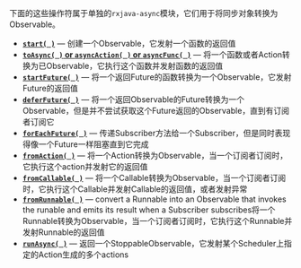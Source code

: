 下面的这些操作符属于单独的`rxjava-async`模块，它们用于将同步对象转换为Observable。

* [**`start( )`**](Start.md#start) — 创建一个Observable，它发射一个函数的返回值
* [**`toAsync( )` or `asyncAction( )` or `asyncFunc( )`**](Start.md#toAsync) — 将一个函数或者Action转换为已Observable，它执行这个函数并发射函数的返回值
* [**`startFuture( )`**](Start.md#startFuture) — 将一个返回Future的函数转换为一个Observable，它发射Future的返回值
* [**`deferFuture( )`**](Start.md#deferFuture) — 将一个返回Observable的Future转换为一个Observable，但是并不尝试获取这个Future返回的Observable，直到有订阅者订阅它
* [**`forEachFuture( )`**](Start.md#forEachFuture) — 传递Subscriber方法给一个Subscriber，但是同时表现得像一个Future一样阻塞直到它完成
* [**`fromAction( )`**](Start.md#fromAction) — 将一个Action转换为Observable，当一个订阅者订阅时，它执行这个action并发射它的返回值
* [**`fromCallable( )`**](Start.md#fromCallable) — 将一个Callable转换为Observable，当一个订阅者订阅时，它执行这个Callable并发射Callable的返回值，或者发射异常
* [**`fromRunnable( )`**](Start.md#fromRunnable) — convert a Runnable into an Observable that invokes the runable and emits its result when a Subscriber subscribes将一个Runnable转换为Observable，当一个订阅者订阅时，它执行这个Runnable并发射Runnable的返回值
* [**`runAsync( )`**](Start.md#runAsync) — 返回一个StoppableObservable，它发射某个Scheduler上指定的Action生成的多个actions
